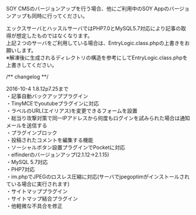 SOY CMSのバージョンアップを行う場合、他にご利用中のSOY Appのバージョンアップも同時に行ってください。  
  
エックスサーバとハッスルサーバではPHP7.0とMySQL5.7対応により記事の取得が想定したものではなくなります。  
上記２つのサーバをご利用している場合は、EntryLogic.class.phpの上書きをお願いします。  
※解凍後に生成されるディレクトリの構造を参考にしてEntryLogic.class.phpを上書きしてください。

/** changelog **/    
  
2016-10-4 1.8.12p7.25まで  
・記事自動バックアッププラグイン  
・TinyMCEでyoutubeプラグインに対応  
・ラベルのURL(エイリアス)を変更できるフォームを設置  
・総当り攻撃対策で同一IPアドレスから何度もログインを試みられた場合は通知メールを送信する  
・プラグインブロック  
・投稿されたコメントを編集する機能  
・ソーシャルボタン設置プラグインでPocketに対応  
・elfinderのバージョンアップ(2.1.12→2.1.15)  
・MySQL 5.7対応  
・PHP7対応  
・im.phpでJPEGのロスレス圧縮に対応(サーバでjpegoptimがインストールされている場合に実行されます)  
・サイトマッププラグイン  
・サイトマップ結合プラグイン  
・他軽微な不具合を修正
